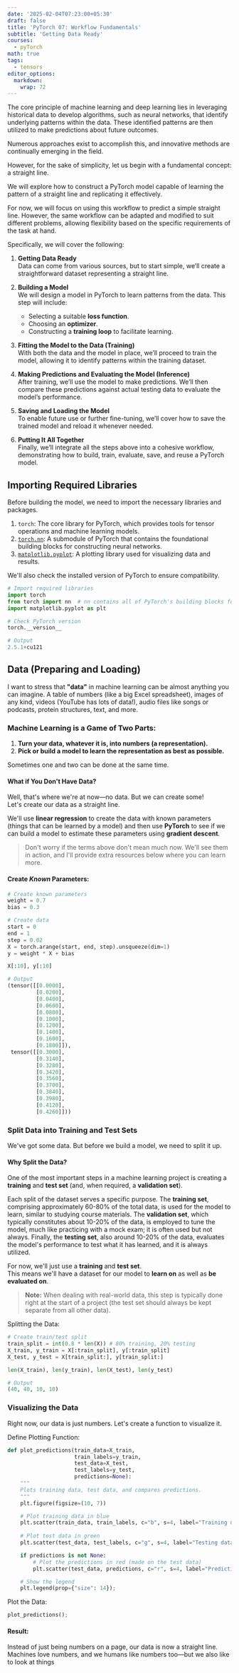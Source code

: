 ```yaml
---
date: '2025-02-04T07:23:00+05:30'
draft: false
title: 'PyTorch 07: Workflow Fundamentals'
subtitle: 'Getting Data Ready'
courses:
  - pyTorch
math: true
tags:
  - tensors
editor_options: 
  markdown: 
    wrap: 72
---
```


The core principle of machine learning and deep learning lies in leveraging historical data to develop algorithms, such as neural networks, that identify underlying patterns within the data. These identified patterns are then utilized to make predictions about future outcomes.

Numerous approaches exist to accomplish this, and innovative methods are continually emerging in the field.

However, for the sake of simplicity, let us begin with a fundamental concept: a straight line.

We will explore how to construct a PyTorch model capable of learning the pattern of a straight line and replicating it effectively.

For now, we will focus on using this workflow to predict a simple straight line. However, the same workflow can be adapted and modified to suit different problems, allowing flexibility based on the specific requirements of the task at hand.

Specifically, we will cover the following:

1. **Getting Data Ready**  
   Data can come from various sources, but to start simple, we’ll create a straightforward dataset representing a straight line.

2. **Building a Model**  
   We will design a model in PyTorch to learn patterns from the data. This step will include:
   - Selecting a suitable **loss function**.
   - Choosing an **optimizer**.
   - Constructing a **training loop** to facilitate learning.

3. **Fitting the Model to the Data (Training)**  
   With both the data and the model in place, we’ll proceed to train the model, allowing it to identify patterns within the training dataset.

4. **Making Predictions and Evaluating the Model (Inference)**  
   After training, we’ll use the model to make predictions. We’ll then compare these predictions against actual testing data to evaluate the model’s performance.

5. **Saving and Loading the Model**  
   To enable future use or further fine-tuning, we’ll cover how to save the trained model and reload it whenever needed.

6. **Putting It All Together**  
   Finally, we’ll integrate all the steps above into a cohesive workflow, demonstrating how to build, train, evaluate, save, and reuse a PyTorch model.

## Importing Required Libraries  

Before building the model, we need to import the necessary libraries and packages.  

1. `torch`: The core library for PyTorch, which provides tools for tensor operations and machine learning models.
2. [`torch.nn`](https://pytorch.org/docs/stable/nn.html): A submodule of PyTorch that contains the foundational building blocks for constructing neural networks.
3. [`matplotlib.pyplot`](https://matplotlib.org/3.5.3/api/_as_gen/matplotlib.pyplot.html): A plotting library used for visualizing data and results.

We'll also check the installed version of PyTorch to ensure compatibility.

```PYTHON
# Import required libraries
import torch
from torch import nn  # nn contains all of PyTorch's building blocks for neural networks
import matplotlib.pyplot as plt

# Check PyTorch version
torch.__version__
```

```PYTHON  
# Output     
2.5.1+cu121
```
## Data (Preparing and Loading)

I want to stress that **"data"** in machine learning can be almost anything you can imagine. A table of numbers (like a big Excel spreadsheet), images of any kind, videos (YouTube has lots of data!), audio files like songs or podcasts, protein structures, text, and more.

### Machine Learning is a Game of Two Parts:

1. **Turn your data, whatever it is, into numbers (a representation).**
2. **Pick or build a model to learn the representation as best as possible.**

Sometimes one and two can be done at the same time.

#### What if You Don't Have Data?

Well, that's where we're at now—no data. But we can create some!  
Let's create our data as a straight line.  

We'll use **linear regression** to create the data with known parameters (things that can be learned by a model) and then use **PyTorch** to see if we can build a model to estimate these parameters using **gradient descent**.

> Don't worry if the terms above don't mean much now. We'll see them in action, and I'll provide extra resources below where you can learn more.

#### Create *Known* Parameters:

```python
# Create known parameters
weight = 0.7
bias = 0.3

# Create data
start = 0
end = 1
step = 0.02
X = torch.arange(start, end, step).unsqueeze(dim=1)
y = weight * X + bias

X[:10], y[:10]
```

```PYTHON
# Output
(tensor([[0.0000],
         [0.0200],
         [0.0400],
         [0.0600],
         [0.0800],
         [0.1000],
         [0.1200],
         [0.1400],
         [0.1600],
         [0.1800]]),
 tensor([[0.3000],
         [0.3140],
         [0.3280],
         [0.3420],
         [0.3560],
         [0.3700],
         [0.3840],
         [0.3980],
         [0.4120],
         [0.4260]]))

```

### Split Data into Training and Test Sets

We've got some data. But before we build a model, we need to split it up.

#### Why Split the Data?

One of the most important steps in a machine learning project is creating a **training** and **test set** (and, when required, a **validation set**).

Each split of the dataset serves a specific purpose. The **training set**, comprising approximately 60-80% of the total data, is used for the model to learn, similar to studying course materials. The **validation set**, which typically constitutes about 10-20% of the data, is employed to tune the model, much like practicing with a mock exam; it is often used but not always. Finally, the **testing set**, also around 10-20% of the data, evaluates the model's performance to test what it has learned, and it is always utilized.

For now, we'll just use a **training** and **test set**.  
This means we'll have a dataset for our model to **learn on** as well as **be evaluated on**.

> **Note:** When dealing with real-world data, this step is typically done right at the start of a project (the test set should always be kept separate from all other data).

Splitting the Data:
```python
# Create train/test split
train_split = int(0.8 * len(X)) # 80% training, 20% testing
X_train, y_train = X[:train_split], y[:train_split]
X_test, y_test = X[train_split:], y[train_split:]

len(X_train), len(y_train), len(X_test), len(y_test)

```
```python
# Output
(40, 40, 10, 10)
```
### Visualizing the Data
Right now, our data is just numbers. Let's create a function to visualize it.

Define Plotting Function:
```python
def plot_predictions(train_data=X_train, 
                     train_labels=y_train, 
                     test_data=X_test, 
                     test_labels=y_test, 
                     predictions=None):
    """
    Plots training data, test data, and compares predictions.
    """
    plt.figure(figsize=(10, 7))

    # Plot training data in blue
    plt.scatter(train_data, train_labels, c="b", s=4, label="Training data")
    
    # Plot test data in green
    plt.scatter(test_data, test_labels, c="g", s=4, label="Testing data")

    if predictions is not None:
        # Plot the predictions in red (made on the test data)
        plt.scatter(test_data, predictions, c="r", s=4, label="Predictions")

    # Show the legend
    plt.legend(prop={"size": 14});
```
Plot the Data:
```python
plot_predictions();
```
#### Result:
Instead of just being numbers on a page, our data is now a straight line. Machines love numbers, and we humans like numbers too—but we also like to look at things